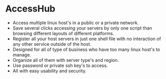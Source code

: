 # AccessHub

* Access multiple linux host's in a public or a private network.
* Save several clicks accessing your servers by only one script than browsing different layouts of different platforms.
* Register all your host servers in just one shell file with no interaction of any other service outside of the host.
* Designed for all of type of business who have too many linux host's to manage.
* Organize all of them with server type's and region.
* Use password or private ssh key's to access.
* All with easy usability and security.



